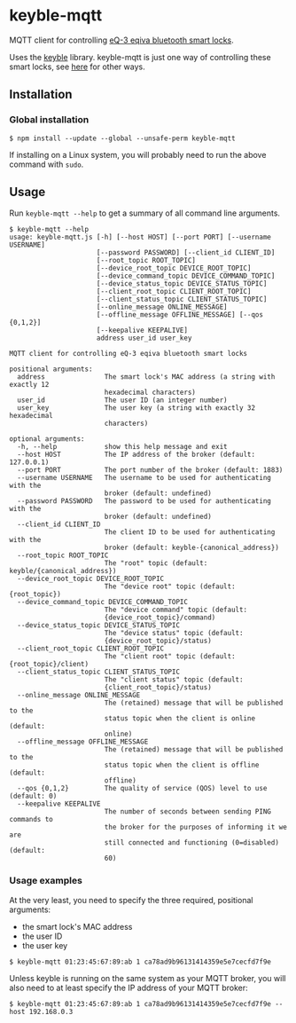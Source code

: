 # keyble-mqtt

MQTT client for controlling [eQ-3 eqiva bluetooth smart locks](https://www.eq-3.com/products/homematic/detail/bluetooth-smart-lock.html).

Uses the [keyble](https://github.com/oyooyo/keyble) library. keyble-mqtt is just one way of controlling these smart locks, see [here](https://github.com/oyooyo/keyble#projects-using-keyble) for other ways.

## Installation

### Global installation

```
$ npm install --update --global --unsafe-perm keyble-mqtt
```
If installing on a Linux system, you will probably need to run the above command with `sudo`.

## Usage

Run `keyble-mqtt --help` to get a summary of all command line arguments.

```
$ keyble-mqtt --help
usage: keyble-mqtt.js [-h] [--host HOST] [--port PORT] [--username USERNAME]
                      [--password PASSWORD] [--client_id CLIENT_ID]
                      [--root_topic ROOT_TOPIC]
                      [--device_root_topic DEVICE_ROOT_TOPIC]
                      [--device_command_topic DEVICE_COMMAND_TOPIC]
                      [--device_status_topic DEVICE_STATUS_TOPIC]
                      [--client_root_topic CLIENT_ROOT_TOPIC]
                      [--client_status_topic CLIENT_STATUS_TOPIC]
                      [--online_message ONLINE_MESSAGE]
                      [--offline_message OFFLINE_MESSAGE] [--qos {0,1,2}]
                      [--keepalive KEEPALIVE]
                      address user_id user_key

MQTT client for controlling eQ-3 eqiva bluetooth smart locks

positional arguments:
  address               The smart lock's MAC address (a string with exactly 12
                        hexadecimal characters)
  user_id               The user ID (an integer number)
  user_key              The user key (a string with exactly 32 hexadecimal
                        characters)

optional arguments:
  -h, --help            show this help message and exit
  --host HOST           The IP address of the broker (default: 127.0.0.1)
  --port PORT           The port number of the broker (default: 1883)
  --username USERNAME   The username to be used for authenticating with the
                        broker (default: undefined)
  --password PASSWORD   The password to be used for authenticating with the
                        broker (default: undefined)
  --client_id CLIENT_ID
                        The client ID to be used for authenticating with the
                        broker (default: keyble-{canonical_address})
  --root_topic ROOT_TOPIC
                        The "root" topic (default: keyble/{canonical_address})
  --device_root_topic DEVICE_ROOT_TOPIC
                        The "device root" topic (default: {root_topic})
  --device_command_topic DEVICE_COMMAND_TOPIC
                        The "device command" topic (default:
                        {device_root_topic}/command)
  --device_status_topic DEVICE_STATUS_TOPIC
                        The "device status" topic (default:
                        {device_root_topic}/status)
  --client_root_topic CLIENT_ROOT_TOPIC
                        The "client root" topic (default: {root_topic}/client)
  --client_status_topic CLIENT_STATUS_TOPIC
                        The "client status" topic (default:
                        {client_root_topic}/status)
  --online_message ONLINE_MESSAGE
                        The (retained) message that will be published to the
                        status topic when the client is online (default:
                        online)
  --offline_message OFFLINE_MESSAGE
                        The (retained) message that will be published to the
                        status topic when the client is offline (default:
                        offline)
  --qos {0,1,2}         The quality of service (QOS) level to use (default: 0)
  --keepalive KEEPALIVE
                        The number of seconds between sending PING commands to
                        the broker for the purposes of informing it we are
                        still connected and functioning (0=disabled) (default:
                        60)
```

### Usage examples

At the very least, you need to specify the three required, positional arguments:

- the smart lock's MAC address
- the user ID
- the user key
```
$ keyble-mqtt 01:23:45:67:89:ab 1 ca78ad9b96131414359e5e7cecfd7f9e
```

Unless keyble is running on the same system as your MQTT broker, you will also need to at least specify the IP address of your MQTT broker:

```
$ keyble-mqtt 01:23:45:67:89:ab 1 ca78ad9b96131414359e5e7cecfd7f9e --host 192.168.0.3 
```
